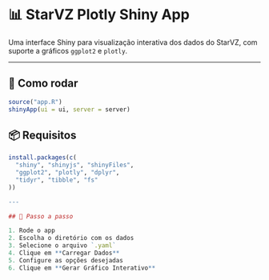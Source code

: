 # 📊 StarVZ Plotly Shiny App

Uma interface Shiny para visualização interativa dos dados do StarVZ, com suporte a gráficos `ggplot2` e `plotly`.

---

## 🚀 Como rodar

```r
source("app.R")
shinyApp(ui = ui, server = server)
```

## 📦 Requisitos

```r
install.packages(c(
  "shiny", "shinyjs", "shinyFiles",
  "ggplot2", "plotly", "dplyr",
  "tidyr", "tibble", "fs"
))

---

## 📌 Passo a passo

1. Rode o app
2. Escolha o diretório com os dados
3. Selecione o arquivo `.yaml`
4. Clique em **Carregar Dados**
5. Configure as opções desejadas
6. Clique em **Gerar Gráfico Interativo**
